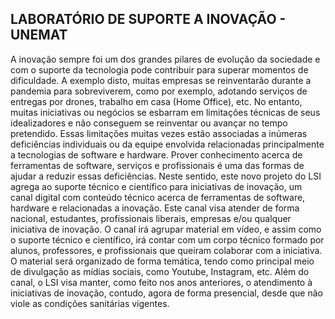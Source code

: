 ## LABORATÓRIO DE SUPORTE A INOVAÇÃO - UNEMAT

A inovação sempre foi um dos grandes pilares de evolução da sociedade e com o suporte da tecnologia pode contribuir para superar momentos de dificuldade. A exemplo disto, muitas empresas se reinventarão durante a pandemia para sobreviverem, como por exemplo, adotando serviços de entregas por drones, trabalho em casa (Home Office), etc. No entanto, muitas iniciativas ou negócios se esbarram em limitações técnicas de seus idealizadores e não conseguem se reinventar ou avançar no tempo pretendido. Essas limitações muitas vezes estão associadas a inúmeras deficiências individuais ou da equipe envolvida relacionadas principalmente a tecnologias de software e hardware. Prover conhecimento acerca de ferramentas de software, serviços e profissionais é uma das formas de ajudar a reduzir essas deficiências. Neste sentido, este novo projeto do LSI agrega ao suporte técnico e científico para iniciativas de inovação, um canal digital com conteúdo técnico acerca de ferramentas de software, hardware e relacionadas a inovação. Este canal visa atender de forma nacional, estudantes, profissionais liberais, empresas e/ou qualquer iniciativa de inovação. O canal irá agrupar material em vídeo, e assim como o suporte técnico e científico, irá contar com um corpo técnico formado por alunos, professores, e profissionais que queiram colaborar com a iniciativa. O material será organizado de forma temática, tendo como principal meio de divulgação as mídias sociais, como Youtube, Instagram, etc. Além do canal, o LSI visa manter, como feito nos anos anteriores, o atendimento à iniciativas de inovação, contudo, agora de forma presencial, desde que não viole as condições sanitárias vigentes.

